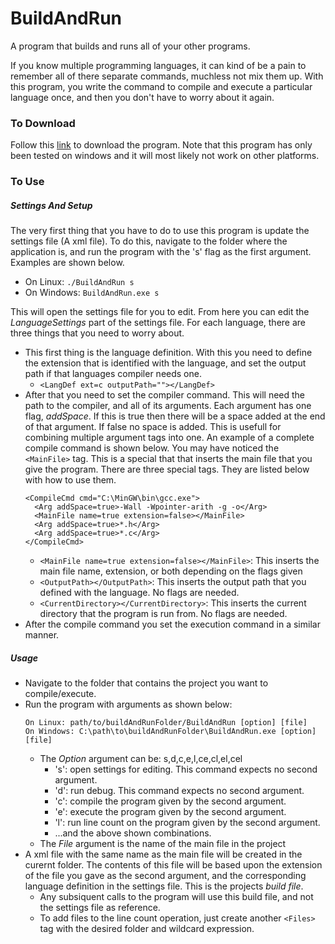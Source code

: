 # BuildAndRun
A program that builds and runs all of your other programs.

If you know multiple programming languages, it can kind of be a pain to remember all of there separate commands, muchless not mix them up. With this program, you write the command to compile and execute a particular language once, and then you don't have to worry about it again.

### To Download
Follow this [link](https://github.com/carmichaeljr/BuildAndRun/releases/tag/v1.0) to download the program. Note that this program has only been tested on windows and it will most likely not work on other platforms.

### To Use
##### Settings And Setup
The very first thing that you have to do to use this program is update the settings file (A xml file). To do this, navigate to the folder where the application is, and run the program with the 's' flag as the first argument. Examples are shown below.
* On Linux: ```./BuildAndRun s```
* On Windows: ```BuildAndRun.exe s```

This will open the settings file for you to edit. From here you can edit the *LanguageSettings* part of the settings file. For each language, there are three things that you need to worry about.
* This first thing is the language definition. With this you need to define the extension that is identified with the language, and set the output path if that languages compiler needs one.
  * ```<LangDef ext=c outputPath=""></LangDef>```
* After that you need to set the compiler command. This will need the path to the compiler, and all of its arguments. Each argument has one flag, *addSpace*. If this is true then there will be a space added at the end of that argument. If false no space is added. This is usefull for combining multiple argument tags into one. An example of a complete compile command is shown below. You may have noticed the ```<MainFile>``` tag. This is a special that that inserts the main file that you give the program. There are three special tags. They are listed below with how to use them.
  ```
  <CompileCmd cmd="C:\MinGW\bin\gcc.exe">
    <Arg addSpace=true>-Wall -Wpointer-arith -g -o</Arg>
    <MainFile name=true extension=false></MainFile>
    <Arg addSpace=true>*.h</Arg>
    <Arg addSpace=true>*.c</Arg>
  </CompileCmd>
  ```
   * ```<MainFile name=true extension=false></MainFile>```: This inserts the main file name, extension, or both depending on the flags given
   * ```<OutputPath></OutputPath>```: This inserts the output path that you defined with the language. No flags are needed.
   * ```<CurrentDirectory></CurrentDirectory>```: This inserts the current directory that the program is run from. No flags are needed.
 * After the compile command you set the execution command in a similar manner.
  
##### Usage
* Navigate to the folder that contains the project you want to compile/execute.
* Run the program with arguments as shown below: 
  ```
  On Linux: path/to/buildAndRunFolder/BuildAndRun [option] [file]
  On Windows: C:\path\to\buildAndRunFolder\BuildAndRun.exe [option] [file]
  ```
    * The *Option* argument can be: s,d,c,e,l,ce,cl,el,cel
      * 's': open settings for editing. This command expects no second argument.
      * 'd': run debug. This command expects no second argument.
      * 'c': compile the program given by the second argument.
      * 'e': execute the program given by the second argument.
      * 'l': run line count on the program given by the second argument.
      * ...and the above shown combinations.
    * The *File* argument is the name of the main file in the project
* A xml file with the same name as the main file will be created in the curernt folder. The contents of this file will be based upon the extension of the file you gave as the second argument, and the corresponding language definition in the settings file. This is the projects *build file*.
  * Any subsiquent calls to the program will use this build file, and not the settings file as reference.
  * To add files to the line count operation, just create another ```<Files>``` tag with the desired folder and wildcard expression.

